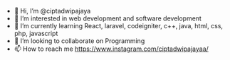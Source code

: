 - 👋 Hi, I’m @ciptadwipajaya
- 👀 I’m interested in web development and software development
- 🌱 I’m currently learning React, laravel, codeigniter, c++, java, html, css, php, javascript
- 💞️ I’m looking to collaborate on Programming
- 📫 How to reach me https://www.instagram.com/ciptadwipajayaa/

<!---
ciptacoding/ciptacoding is a ✨ special ✨ repository because its `README.md` (this file) appears on your GitHub profile.
You can click the Preview link to take a look at your changes.
--->
